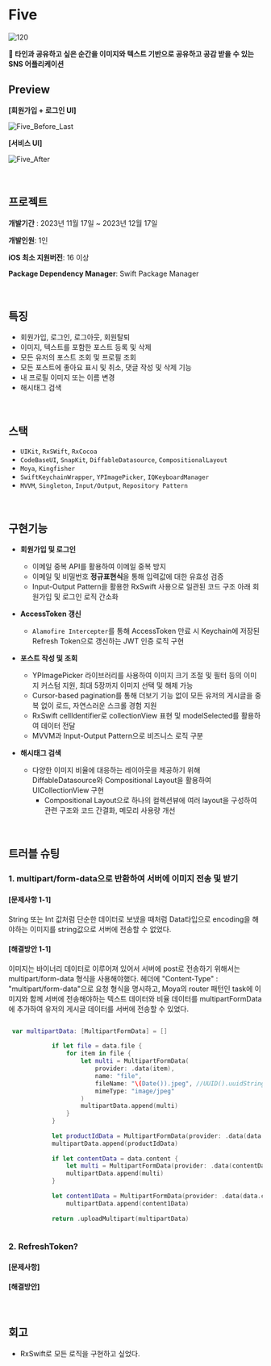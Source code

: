 # Five

![120](https://github.com/989ksy/Five/assets/122261047/208a9179-802a-463f-99d7-da79090197a7)

**📸 타인과 공유하고 싶은 순간을 이미지와 텍스트 기반으로 공유하고 공감 받을 수 있는 SNS 어플리케이션**


## Preview

**[회원가입 + 로그인 UI]**

![Five_Before_Last](https://github.com/989ksy/Five/assets/122261047/971a27e9-ceb8-4e62-92eb-7882da962694)


**[서비스 UI]**

![Five_After](https://github.com/989ksy/Five/assets/122261047/b27d956d-837d-42fc-b853-4b9fa653fbe2)

</br>

## 프로젝트

**개발기간** : 2023년 11월 17일 ~ 2023년 12월 17일

**개발인원**: 1인

**iOS 최소 지원버전**: 16 이상

**Package Dependency Manager**: Swift Package Manager


</br>

## 특징

- 회원가입, 로그인, 로그아웃, 회원탈퇴
- 이미지, 텍스트를 포함한 포스트 등록 및 삭제
- 모든 유저의 포스트 조회 및 프로필 조회
- 모든 포스트에 좋아요 표시 및 취소, 댓글 작성 및 삭제 기능
- 내 프로필 이미지 또는 이름 변경
- 해시태그 검색

</br>

## 스택

- `UIKit`, `RxSWift`, `RxCocoa`
- `CodeBaseUI`, `SnapKit`, `DiffableDatasource`, `CompositionalLayout`
- `Moya`, `Kingfisher`
- `SwiftKeychainWrapper`, `YPImagePicker`, `IQKeyboardManager`
- `MVVM`, `Singleton`, `Input/Output`, `Repository Pattern`

</br>

## 구현기능

- **회원가입 및 로그인**
  
  - 이메일 중복 API를 활용하여 이메일 중복 방지
  - 이메일 및 비밀번호 **정규표현식**을 통해 입력값에 대한 유효성 검증
  - Input-Output Pattern을 활용한 RxSwift 사용으로 일관된 코드 구조 아래 회원가입 및 로그인 로직 간소화

- **AccessToken 갱신**
  
  - `Alamofire Intercepter`를 통해 AccessToken 만료 시 Keychain에 저장된 Refresh Token으로 갱신하는 JWT 인증 로직 구현

- **포스트 작성 및 조회**
  
  - YPImagePicker 라이브러리를 사용하여 이미지 크기 조절 및 필터 등의 이미지 커스텀 지원, 최대 5장까지 이미지 선택 및 해제 가능
  - Cursor-based pagination를 통해 더보기 기능 없이 모든 유저의 게시글을 중복 없이 로드, 자연스러운 스크롤 경험 지원
  - RxSwift cellIdentifier로 collectionView 표현 및 modelSelected를 활용하여 데이터 전달
  - MVVM과 Input-Output Pattern으로 비즈니스 로직 구분
 
- **해시태그 검색**
  
  - 다양한 이미지 비율에 대응하는 레이아웃을 제공하기 위해 DiffableDatasource와 Compositional Layout을 활용하여 UICollectionView 구현
    -  Compositional Layout으로 하나의 컬렉션뷰에 여러 layout을 구성하여 관련 구조와 코드 간결화, 메모리 사용량 개선
 
  
</br>

 ## 트러블 슈팅

### 1. multipart/form-data으로 반환하여 서버에 이미지 전송 및 받기

#### [문제사항 1-1]

String 또는 Int 값처럼 단순한 데이터로 보냈을 때처럼 Data타입으로 encoding을 해야하는 이미지를 string값으로 서버에 전송할 수 없었다.

#### [해결방안 1-1]

이미지는 바이너리 데이터로 이루어져 있어서 서버에 post로 전송하기 위해서는 multipart/form-data 형식을 사용해야했다. 헤더에 "Content-Type" : "multipart/form-data"으로 요청 형식을 명시하고, Moya의 router 패턴인 task에
이미지와 함께 서버에 전송해야하는 텍스트 데이터와 비율 데이터를 multipartFormData에 추가하여 유저의 게시글 데이터를 서버에 전송할 수 있었다.

``` swift

 var multipartData: [MultipartFormData] = []
            
            if let file = data.file {
                for item in file {
                    let multi = MultipartFormData(
                        provider: .data(item),
                        name: "file",
                        fileName: "\(Date()).jpeg", //UUID().uuidString
                        mimeType: "image/jpeg"
                    )
                    multipartData.append(multi)
                }
            }
            
            let productIdData = MultipartFormData(provider: .data(data.product_id.data(using: .utf8)!), name: "product_id")
            multipartData.append(productIdData)
            
            if let contentData = data.content {
                let multi = MultipartFormData(provider: .data(contentData.data(using: .utf8)!), name: "content")
                multipartData.append(multi)
            }
            
            let content1Data = MultipartFormData(provider: .data(data.content1.data(using: .utf8)!), name: "content1")
                multipartData.append(content1Data)
            
            return .uploadMultipart(multipartData)
            
```

### 2. RefreshToken?

#### [문제사항]


#### [해결방안]


 </br>

 ## 회고

 - RxSwift로 모든 로직을 구현하고 싶었다.
